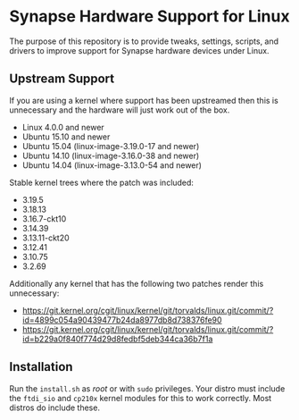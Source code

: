 Synapse Hardware Support for Linux
==================================

The purpose of this repository is to provide tweaks, settings, scripts,
and drivers to improve support for Synapse hardware devices under Linux.

Upstream Support
----------------

If you are using a kernel where support has been upstreamed then this is
unnecessary and the hardware will just work out of the box.

* Linux 4.0.0 and newer
* Ubuntu 15.10 and newer
* Ubuntu 15.04 (linux-image-3.19.0-17 and newer)
* Ubuntu 14.10 (linux-image-3.16.0-38 and newer)
* Ubuntu 14.04 (linux-image-3.13.0-54 and newer)

Stable kernel trees where the patch was included:

* 3.19.5
* 3.18.13
* 3.16.7-ckt10
* 3.14.39
* 3.13.11-ckt20
* 3.12.41
* 3.10.75
* 3.2.69

Additionally any kernel that has the following two patches render this
unnecessary:

* https://git.kernel.org/cgit/linux/kernel/git/torvalds/linux.git/commit/?id=4899c054a90439477b24da8977db8d738376fe90
* https://git.kernel.org/cgit/linux/kernel/git/torvalds/linux.git/commit/?id=b229a0f840f774d29d8fedbf5deb344ca36b7f1a


Installation
------------

Run the `install.sh` as *root* or with `sudo` privileges. Your distro must
include the `ftdi_sio` and `cp210x` kernel modules for this to work correctly.
Most distros do include these.

